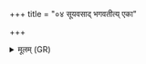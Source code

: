 +++
title = "०४ सूयवसाद् भगवतीत्य् एका"

+++
<details><summary>मूलम् (GR)</summary>

+++(PSK 20.11.4; PS 16.69.10 is repeated)+++सूयवसाद् भगवतीत्य् एका ॥
</details>